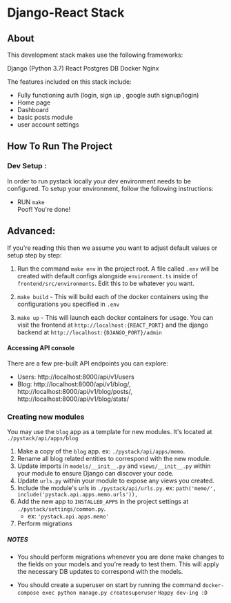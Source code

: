 # Django-React Stack

## About 
This development stack makes use the following frameworks:

Django (Python 3.7)
React
Postgres DB
Docker
Nginx

The features included on this stack include:

- Fully functioning auth (login, sign up , google auth signup/login)
- Home page
- Dashboard
- basic posts module
- user account settings

## How To Run The Project 

### Dev Setup :
In order to run pystack locally your dev environment needs to be configured. To setup
your environment, follow the following instructions:

- RUN `make`<br>
Poof! You're done!




## **Advanced:**

If you're reading this then we assume you want to adjust default values or setup step by step:

1. Run the command `make env` in the project root. A file called `.env` will be
created with default configs alongside `environment.ts` inside of 
`frontend/src/environments`. Edit this to be whatever you want.

2. `make build` - This will build each of the docker containers using the configurations you
specified in `.env`

3. `make up` - This will launch each docker containers for usage. You can visit the frontend at
`http://localhost:{REACT_PORT}` and the django backend at `http://localhost:{DJANGO_PORT}/admin`

#### Accessing API console
There are a few pre-built API endpoints you can explore:
- Users: http://localhost:8000/api/v1/users
- Blog: http://localhost:8000/api/v1/blog/, http://localhost:8000/api/v1/blog/posts/, http://localhost:8000/api/v1/blog/stats/

### Creating new modules
You may use the `blog` app as a template for new modules. It's located at `./pystack/api/apps/blog`

1. Make a copy of the `blog` app. ex: `./pystack/api/apps/memo`.
2. Rename all blog related entities to correspond with the new module.
3. Update imports in `models/__init__.py` and `views/__init__.py` within your module to ensure Django can discover your code.
4. Update `urls.py` within your module to expose any views you created.
5. Include the module's urls in `./pystack/api/urls.py`. ex: `path('memo/', include('pystack.api.apps.memo.urls')),`
6. Add the new app to `INSTALLED_APPS` in the project settings at `./pystack/settings/common.py`.
    - ex: `'pystack.api.apps.memo'`
7. Perform migrations

##### NOTES
- You should perform migrations whenever you are done make changes to the fields on 
your models and you're ready to test them. This will apply the necessary DB updates to correspond with the models.

- You should create a superuser on start by running the command `docker-compose exec python manage.py createsuperuser`
`Happy dev-ing :D`

